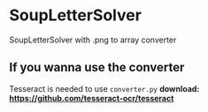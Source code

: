 # SoupLetterSolver
 SoupLetterSolver with .png to array converter
## If you wanna use the converter
 Tesseract is needed to use `converter.py`  **download: https://github.com/tesseract-ocr/tesseract**